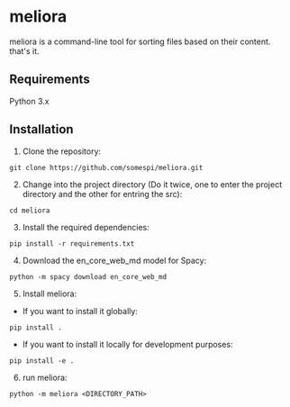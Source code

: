 # meliora
meliora is a command-line tool for sorting files based on their content. that's it. 

## Requirements
Python 3.x

## Installation

1. Clone the repository:
```shell
git clone https://github.com/somespi/meliora.git
```

2. Change into the project directory (Do it twice, one to enter the project directory and the other for entring the src):
```shell
cd meliora
```

3. Install the required dependencies:
```shell
pip install -r requirements.txt
```

4. Download the en_core_web_md model for Spacy:

```shell
python -m spacy download en_core_web_md
```
5. Install meliora:
- If you want to install it globally:
```shell
pip install .
```

- If you want to install it locally for development purposes:
```shell
pip install -e .
```

6. run meliora: 
```shell
python -m meliora <DIRECTORY_PATH>
```
